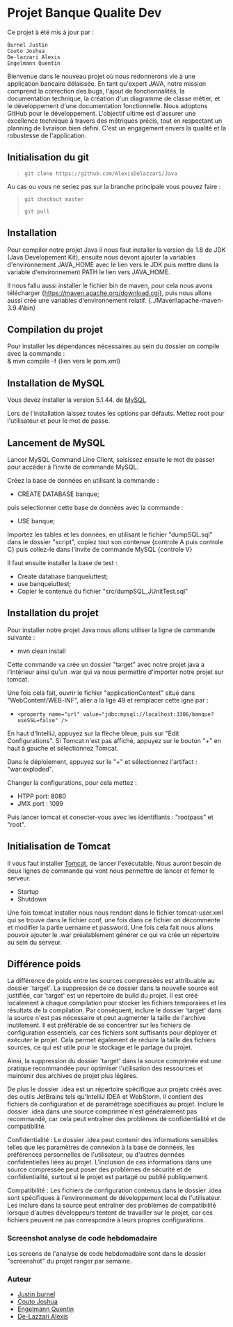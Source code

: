 # Projet Banque Qualite Dev

Ce projet à été mis à jour par :
    
    Burnel Justin
    Couto Joshua
    De-lazzari Alexis
    Engelmann Quentin

Bienvenue dans le nouveau projet où nous redonnerons vie à une application bancaire délaissée. En tant qu'expert JAVA, notre mission comprend la correction des bugs, l'ajout de fonctionnalités, la documentation technique, la création d'un diagramme de classe métier, et le développement d'une documentation fonctionnelle. Nous adoptons GitHub pour le développement. L'objectif ultime est d'assurer une excellence technique à travers des métriques précis, tout en respectant un planning de livraison bien défini. C'est un engagement envers la qualité et la robustesse de l'application.



## Initialisation du git 

> `git clone https://github.com/AlexisDelazzari/Java`

Au cas ou vous ne seriez pas sur la branche principale vous pouvez faire :
> `git checkout master `
> 
>
> `git pull ` 

## Installation  

Pour compiler notre projet Java il nous faut installer la version de 1.8 de JDK (Java Developement Kit), 
ensuite nous devont ajouter la variables d'environnement JAVA_HOME avec le lien vers le JDK puis mettre dans la variable d'environnement PATH le lien vers JAVA_HOME.

Il nous fallu aussi installer le fichier bin de maven, pour cela nous avons télécharger {https://maven.apache.org/download.cgi}, puis nous allons aussi créé une variables d'environnement relatif. {../Maven\apache-maven-3.9.4\bin}

## Compilation du projet 

Pour installer les dépendances nécessaires au sein du dossier on compile avec la commande :  
& mvn compile -f {lien vers le pom.xml}

## Installation de MySQL

Vous devez installer la version 5.1.44. de [MySQL](https://downloads.mysql.com/archives/community/)

Lors de l'installation laissez toutes les options par défauts. Mettez root pour l'utilisateur et pour le mot de passe.

## Lancement de MySQL

Lancer MySQL Command Line Client, saisissez ensuite le mot de passer pour accéder à l'invite de commande MySQL.

Créez la base de données en utilisant la commande :

- CREATE DATABASE banque;

puis selectionner cette base de données avec la commande :

- USE banque;

Importez les tables et les données, en utilisant le fichier "dumpSQL.sql" dans le dossier "script", copiez tout son contenue {controle A puis controle C} puis collez-le dans l'invite de commande MySQL {controle V}

Il faut ensuite installer la base de test : 

- Create database banqueiuttest;
- use banqueiuttest;
- Copier le contenue du fichier "src/dumpSQL_JUnitTest.sql"

## Installation du projet

Pour installer notre projet Java nous allons utiliser la ligne de commande suivante : 
- mvn clean install

Cette commande va crée un dossier "target" avec notre projet java a l'intérieur ainsi qu'un .war qui va nous permettre d'importer notre projet sur tomcat.

Une fois cela fait, ouvrir le fichier "applicationContext" situé dans "WebContent/WEB-INF", aller a la lige 49 et remplacer cette igne par :

- `<property name="url" value="jdbc:mysql://localhost:3306/banque?useSSL=false" />`

En haut d'IntelliJ, appuyez sur la flèche bleue, puis sur "Edit Configurations".
Si Tomcat n'est pas affiché, appuyez sur le bouton "+" en haut à gauche et sélectionnez Tomcat.

Dans le déploiement, appuyez sur le "+" et sélectionnez l'artifact : "war:exploded".

Changer la configurations, pour cela mettez :

- HTPP port: 8080
- JMX port : 1099

Puis lancer tomcat et conecter-vous avec les identifiants : "rootpass" et "root".

## Initialisation de Tomcat

Il vous faut installer [Tomcat](https://tomcat.apache.org/download-90.cgi), de lancer l'exécutable. Nous auront besoin de deux lignes de commande qui vont nous permettre de lancer et femer le serveur.

- Startup 
- Shutdown 

Une fois tomcat installer nous nous rendont dans le fichier tomcat-user.xml qui se trouve dans le fichier conf, une fois dans ce fichier on décommente et modifier la partie uername et password. Une fois cela fait nous allons pouvoir ajouter le .war préalablement générer ce qui va crée un répertoire au sein du serveur.



## Différence poids

La différence de poids entre les sources compressées est attribuable au dossier 'target'. La suppression de ce dossier dans la nouvelle source est justifiée, car 'target' est un répertoire de build du projet. Il est créé localement à chaque compilation pour stocker les fichiers temporaires et les résultats de la compilation. Par conséquent, inclure le dossier 'target' dans la source n'est pas nécessaire et peut augmenter la taille de l'archive inutilement. Il est préférable de se concentrer sur les fichiers de configuration essentiels, car ces fichiers sont suffisants pour déployer et exécuter le projet. Cela permet également de réduire la taille des fichiers sources, ce qui est utile pour le stockage et le partage du projet.

Ainsi, la suppression du dossier 'target' dans la source comprimée est une pratique recommandée pour optimiser l'utilisation des ressources et maintenir des archives de projet plus légères.

De plus le dossier .idea est un répertoire spécifique aux projets créés avec des outils JetBrains tels qu'IntelliJ IDEA et WebStorm. Il contient des fichiers de configuration et de paramétrage spécifiques au projet. Inclure le dossier .idea dans une source comprimée n'est généralement pas recommandé, car cela peut entraîner des problèmes de confidentialité et de compatibilité.

Confidentialité : Le dossier .idea peut contenir des informations sensibles telles que les paramètres de connexion à la base de données, les préférences personnelles de l'utilisateur, ou d'autres données confidentielles liées au projet. L'inclusion de ces informations dans une source compressée peut poser des problèmes de sécurité et de confidentialité, surtout si le projet est partagé ou publié publiquement.

Compatibilité : Les fichiers de configuration contenus dans le dossier .idea sont spécifiques à l'environnement de développement local de l'utilisateur. Les inclure dans la source peut entraîner des problèmes de compatibilité lorsque d'autres développeurs tentent de travailler sur le projet, car ces fichiers peuvent ne pas correspondre à leurs propres configurations.

### Screenshot analyse de code hebdomadaire

Les screens de l'analyse de code hebdomadaire sont dans le dossier "screenshot" du projet ranger par semaine.

### Auteur

- [Justin burnel](https://www.github.com/Dakuken)
- [Couto Joshua](https://github.com/Narga1299)
- [Engelmann Quentin](https://github.com/Yahzog)
- [De-Lazzari Alexis](https://github.com/AlexisDelazzari)





